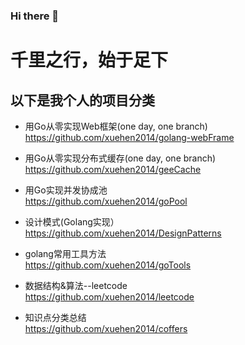 ### Hi there 👋

<!--
**xuehen2014/xuehen2014** is a ✨ _special_ ✨ repository because its `README.md` (this file) appears on your GitHub profile.

Here are some ideas to get you started:

- 🔭 I’m currently working on ...
- 🌱 I’m currently learning ...
- 👯 I’m looking to collaborate on ...
- 🤔 I’m looking for help with ...
- 💬 Ask me about ...
- 📫 How to reach me: ...
- 😄 Pronouns: ...
- ⚡ Fun fact: ...
-->
# 千里之行，始于足下

以下是我个人的项目分类
----------- 
- 用Go从零实现Web框架(one day, one branch)  
https://github.com/xuehen2014/golang-webFrame

- 用Go从零实现分布式缓存(one day, one branch)  
https://github.com/xuehen2014/geeCache

- 用Go实现并发协成池  
https://github.com/xuehen2014/goPool

- 设计模式(Golang实现）  
https://github.com/xuehen2014/DesignPatterns

- golang常用工具方法  
https://github.com/xuehen2014/goTools
  
- 数据结构&算法--leetcode  
https://github.com/xuehen2014/leetcode

- 知识点分类总结  
https://github.com/xuehen2014/coffers


